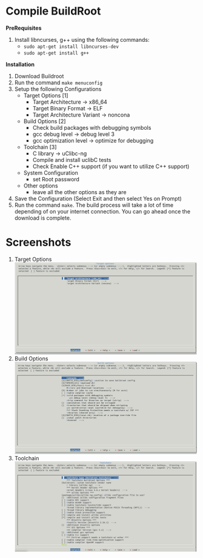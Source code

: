# Compile BuildRoot

**PreRequisites**
1. Install libncurses, g++ using the following commands:
    * ```sudo apt-get install libncurses-dev```
    * ```sudo apt-get install g++```

**Installation**
1. Download Buildroot
2. Run the command ```make menuconfig```
3. Setup the following Configurations
    * Target Options [1]
        * Target Architecture -> x86_64
        * Target Binary Format -> ELF
        * Target Architecture Variant -> noncona
    * Build Options [2]
        * Check build packages with debugging symbols
        * gcc debug level -> debug level 3
        * gcc optimization level -> optimize for debugging
    * Toolchain [3]
        * C library -> uClibc-ng
        * Compile and install uclibC tests
        * Check Enable C++ support (if you want to utilize C++ support)
    * System Configuration
        * set Root password
    * Other options
        * leave all the other options as they are
4. Save the Configuration (Select Exit and then select Yes on Prompt)
5. Run the command ```make```. The build process will take a lot of time depending of on your internet connection. You can go ahead once the download is complete.

# Screenshots
1. Target Options ![picture](https://github.com/nasirky/Hiwi/blob/master/Resources/Target%20Options.jpg)
2. Build Options ![picture](https://github.com/nasirky/Hiwi/blob/master/Resources/Build%20Options.jpg)
3. Toolchain ![picture](https://github.com/nasirky/Hiwi/blob/master/Resources/Toolchain.jpg)
